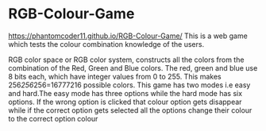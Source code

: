 # RGB-Colour-Game
https://phantomcoder11.github.io/RGB-Colour-Game/
This is a web game which tests the colour combination knowledge of the users.

RGB color space or RGB color system, constructs all the colors from the combination of the Red, Green and Blue colors.
The red, green and blue use 8 bits each, which have integer values from 0 to 255. This makes 256*256*256=16777216 possible colors.
This game has two modes i.e easy and hard.The easy mode has three options while the hard mode has six options. 
If the wrong option is clicked that colour option gets disappear while if the correct option gets selected all the options change their colour to the correct option colour
